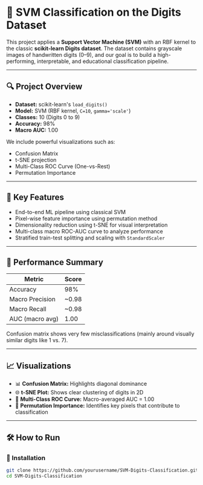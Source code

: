 # 🧠 SVM Classification on the Digits Dataset

This project applies a **Support Vector Machine (SVM)** with an RBF kernel to the classic **scikit-learn Digits dataset**. The dataset contains grayscale images of handwritten digits (0–9), and our goal is to build a high-performing, interpretable, and educational classification pipeline.

---

## 🔍 Project Overview

- **Dataset:** scikit-learn's `load_digits()`  
- **Model:** SVM (RBF kernel, `C=10`, `gamma='scale'`)  
- **Classes:** 10 (Digits 0 to 9)  
- **Accuracy:** 98%  
- **Macro AUC:** 1.00  

We include powerful visualizations such as:
- Confusion Matrix  
- t-SNE projection  
- Multi-Class ROC Curve (One-vs-Rest)  
- Permutation Importance  

---

## 📂 Key Features

- End-to-end ML pipeline using classical SVM
- Pixel-wise feature importance using permutation method
- Dimensionality reduction using t-SNE for visual interpretation
- Multi-class macro ROC-AUC curve to analyze performance
- Stratified train-test splitting and scaling with `StandardScaler`

---

## 🧪 Performance Summary

| Metric             | Score     |
|--------------------|-----------|
| Accuracy           | 98%       |
| Macro Precision    | ~0.98     |
| Macro Recall       | ~0.98     |
| AUC (macro avg)    | 1.00      |

Confusion matrix shows very few misclassifications (mainly around visually similar digits like 1 vs. 7).

---

## 📈 Visualizations

- 📊 **Confusion Matrix:** Highlights diagonal dominance  
- 🌐 **t-SNE Plot:** Shows clear clustering of digits in 2D  
- 🎯 **Multi-Class ROC Curve:** Macro-averaged AUC = 1.00  
- 🧩 **Permutation Importance:** Identifies key pixels that contribute to classification

---

## 🛠️ How to Run

### 🔧 Installation

```bash
git clone https://github.com/yourusername/SVM-Digits-Classification.git
cd SVM-Digits-Classification
